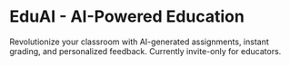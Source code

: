# EduAI - AI-Powered Education
Revolutionize your classroom with AI-generated assignments, instant grading, and personalized feedback. Currently invite-only for educators.
